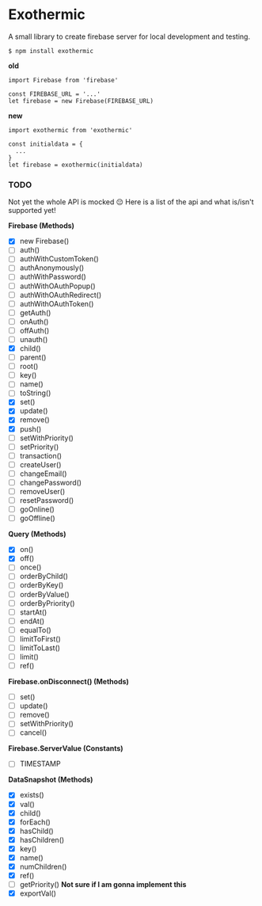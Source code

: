 # Exothermic

A small library to create firebase server for local development and testing.

```
$ npm install exothermic
```

**old**
```
import Firebase from 'firebase'

const FIREBASE_URL = '...'
let firebase = new Firebase(FIREBASE_URL)
```

**new**
```
import exothermic from 'exothermic'

const initialdata = {
  ...
}
let firebase = exothermic(initialdata)
```


### TODO
Not yet the whole API is mocked 😔
Here is a list of the api and what is/isn't supported yet!

**Firebase (Methods)**
- [x] new Firebase()
- [ ] auth()
- [ ] authWithCustomToken()
- [ ] authAnonymously()
- [ ] authWithPassword()
- [ ] authWithOAuthPopup()
- [ ] authWithOAuthRedirect()
- [ ] authWithOAuthToken()
- [ ] getAuth()
- [ ] onAuth()
- [ ] offAuth()
- [ ] unauth()
- [x] child()
- [ ] parent()
- [ ] root()
- [ ] key()
- [ ] name()
- [ ] toString()
- [x] set()
- [x] update()
- [x] remove()
- [x] push()
- [ ] setWithPriority()
- [ ] setPriority()
- [ ] transaction()
- [ ] createUser()
- [ ] changeEmail()
- [ ] changePassword()
- [ ] removeUser()
- [ ] resetPassword()
- [ ] goOnline()
- [ ] goOffline()

**Query (Methods)**
- [x] on()
- [x] off()
- [ ] once()
- [ ] orderByChild()
- [ ] orderByKey()
- [ ] orderByValue()
- [ ] orderByPriority()
- [ ] startAt()
- [ ] endAt()
- [ ] equalTo()
- [ ] limitToFirst()
- [ ] limitToLast()
- [ ] limit()
- [ ] ref()

**Firebase.onDisconnect() (Methods)**
- [ ] set()
- [ ] update()
- [ ] remove()
- [ ] setWithPriority()
- [ ] cancel()

**Firebase.ServerValue (Constants)**
- [ ] TIMESTAMP

**DataSnapshot (Methods)**
- [x] exists()
- [x] val()
- [x] child()
- [x] forEach()
- [x] hasChild()
- [x] hasChildren()
- [x] key()
- [x] name()
- [x] numChildren()
- [x] ref()
- [ ] getPriority() **Not sure if I am gonna implement this**
- [x] exportVal()

